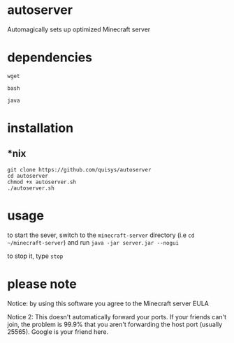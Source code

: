 # autoserver
Automagically sets up optimized Minecraft server 

# dependencies
`wget`

`bash`

`java`

# installation
## \*nix
```
git clone https://github.com/quisys/autoserver
cd autoserver
chmod +x autoserver.sh
./autoserver.sh
```

# usage
to start the sever, switch to the `minecraft-server` directory (i.e `cd ~/minecraft-server`) and run `java -jar server.jar --nogui`

to stop it, type `stop`

# please note
Notice: by using this software you agree to the Minecraft server EULA

Notice 2: This doesn't automatically forward your ports. If your friends can't join, the problem is 99.9% that you aren't forwarding the host port (usually 25565).  Google is your friend here.
